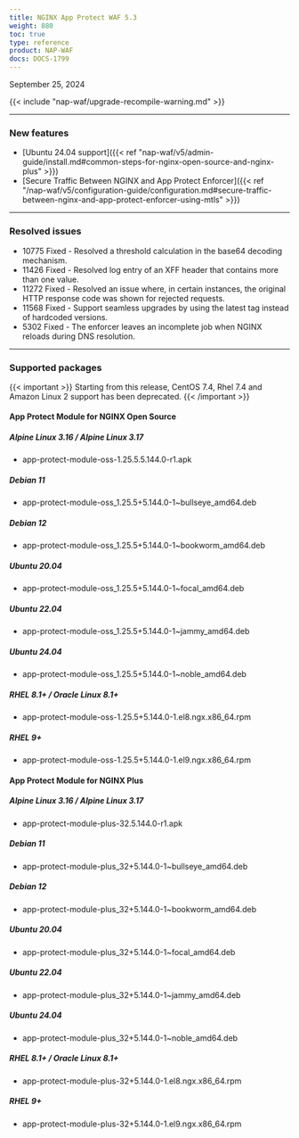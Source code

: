 ```yaml
---
title: NGINX App Protect WAF 5.3
weight: 880
toc: true
type: reference
product: NAP-WAF
docs: DOCS-1799
---
```


September 25, 2024

{{< include "nap-waf/upgrade-recompile-warning.md" >}}

---

### New features

- [Ubuntu 24.04 support]({{< ref "nap-waf/v5/admin-guide/install.md#common-steps-for-nginx-open-source-and-nginx-plus" >}})
- [Secure Traffic Between NGINX and App Protect Enforcer]({{< ref "/nap-waf/v5/configuration-guide/configuration.md#secure-traffic-between-nginx-and-app-protect-enforcer-using-mtls" >}})

---

### Resolved issues

- 10775 Fixed - Resolved a threshold calculation in the base64 decoding mechanism.
- 11426 Fixed - Resolved log entry of an XFF header that contains more than one value.
- 11272 Fixed - Resolved an issue where, in certain instances, the original HTTP response code was shown for rejected requests.
- 11568 Fixed - Support seamless upgrades by using the latest tag instead of hardcoded versions.
- 5302 Fixed - The enforcer leaves an incomplete job when NGINX reloads during DNS resolution.

---

### Supported packages

{{< important >}} Starting from this release, CentOS 7.4, Rhel 7.4 and Amazon Linux 2 support has been deprecated. {{< /important >}}

#### App Protect Module for NGINX Open Source

##### Alpine Linux 3.16 / Alpine Linux 3.17

- app-protect-module-oss-1.25.5.5.144.0-r1.apk

##### Debian 11

- app-protect-module-oss_1.25.5+5.144.0-1~bullseye_amd64.deb

##### Debian 12

- app-protect-module-oss_1.25.5+5.144.0-1~bookworm_amd64.deb

##### Ubuntu 20.04

- app-protect-module-oss_1.25.5+5.144.0-1~focal_amd64.deb

##### Ubuntu 22.04

- app-protect-module-oss_1.25.5+5.144.0-1~jammy_amd64.deb

##### Ubuntu 24.04

- app-protect-module-oss_1.25.5+5.144.0-1~noble_amd64.deb

##### RHEL 8.1+ / Oracle Linux 8.1+

- app-protect-module-oss-1.25.5+5.144.0-1.el8.ngx.x86_64.rpm

##### RHEL 9+

- app-protect-module-oss-1.25.5+5.144.0-1.el9.ngx.x86_64.rpm

#### App Protect Module for NGINX Plus

##### Alpine Linux 3.16 / Alpine Linux 3.17

- app-protect-module-plus-32.5.144.0-r1.apk

##### Debian 11

- app-protect-module-plus_32+5.144.0-1~bullseye_amd64.deb

##### Debian 12

- app-protect-module-plus_32+5.144.0-1~bookworm_amd64.deb

##### Ubuntu 20.04

- app-protect-module-plus_32+5.144.0-1~focal_amd64.deb

##### Ubuntu 22.04

- app-protect-module-plus_32+5.144.0-1~jammy_amd64.deb

##### Ubuntu 24.04

- app-protect-module-plus_32+5.144.0-1~noble_amd64.deb

##### RHEL 8.1+ / Oracle Linux 8.1+

- app-protect-module-plus-32+5.144.0-1.el8.ngx.x86_64.rpm

##### RHEL 9+

- app-protect-module-plus-32+5.144.0-1.el9.ngx.x86_64.rpm
